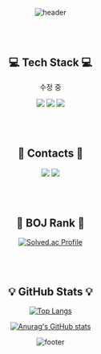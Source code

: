 <!--
**SujinKim-sj/SujinKim-sj** is a ✨ _special_ ✨ repository because its `README.md` (this file) appears on your GitHub profile.

Here are some ideas to get you started:

- 🔭 I’m currently working on ...
- 🌱 I’m currently learning ...
- 👯 I’m looking to collaborate on ...
- 🤔 I’m looking for help with ...
- 💬 Ask me about ...
- 📫 How to reach me: ...
- 😄 Pronouns: ...
- ⚡ Fun fact: ...
-->
<div align="center">
  
  ![header](https://capsule-render.vercel.app/api?type=wave&color=5587A2&height=300&section=header&text=Sujin%20Kim&fontSize=90)

  <br/><br/>
  
  ## 💻 Tech Stack 💻
  수정 중
  <br/>
  
  <img src="https://img.shields.io/badge/JAVA-007396?style=for-the-badge&logo=java&logoColor=white">
  <img src="https://img.shields.io/badge/Spring-6DB33F?style=for-the-badge&logo=Spring&logoColor=white">  
  <img src="https://img.shields.io/badge/Python-3776AB?style=for-the-badge&logo=Python&logoColor=white">
  
  <br/><br/>
  ## 🌊 Contacts 🌊
  <a href="https://sooz.tistory.com/"><img src="https://img.shields.io/badge/Tech Blog-20C997?style=for-the-badge&logo=Velog&logoColor=white"></a>
  <a href="mailto:sjsjkim0@gmail.com"><img src="https://img.shields.io/badge/Gmail-EA4335?style=for-the-badge&logo=Gmail&logoColor=white"></a>
  
  <br/><br/>
  ## 🏅 BOJ Rank 🏅
  [![Solved.ac Profile](http://mazassumnida.wtf/api/v2/generate_badge?boj=sjkim0)](https://solved.ac/sjkim0/)
  
  <br/><br/>
  ## 💡 GitHub Stats 💡
  
  [![Top Langs](https://github-readme-stats.vercel.app/api/top-langs/?username=SujinKim-sj&layout=compact&theme=radical)](https://github.com/anuraghazra/github-readme-stats) 
  
  [![Anurag's GitHub stats](https://github-readme-stats.vercel.app/api?username=SujinKim-sj&show_icons=true&theme=radical)](https://github.com/SujinKim-sj/github-readme-stats) 

  ![footer](https://capsule-render.vercel.app/api?section=footer&color=5587A2)
  
<div>
  
